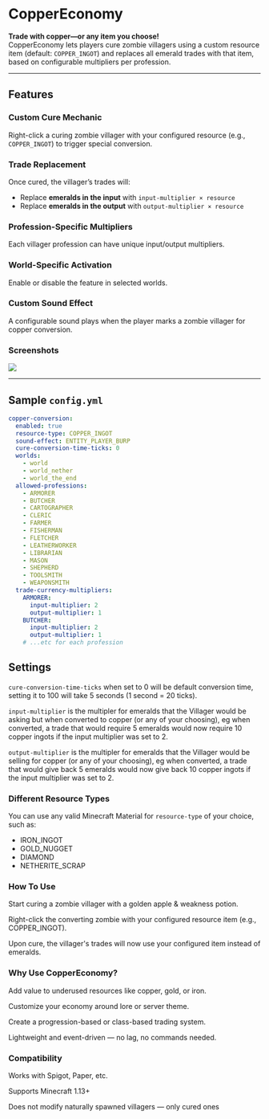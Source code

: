 # CopperEconomy

**Trade with copper—or any item you choose!**  
CopperEconomy lets players cure zombie villagers using a custom resource item (default: `COPPER_INGOT`) and replaces all emerald trades with that item, based on configurable multipliers per profession.

---

## Features

### Custom Cure Mechanic  
Right-click a curing zombie villager with your configured resource (e.g., `COPPER_INGOT`) to trigger special conversion.

### Trade Replacement  
Once cured, the villager’s trades will:
- Replace **emeralds in the input** with `input-multiplier × resource`
- Replace **emeralds in the output** with `output-multiplier × resource`

### Profession-Specific Multipliers  
Each villager profession can have unique input/output multipliers.

### World-Specific Activation  
Enable or disable the feature in selected worlds.

### Custom Sound Effect  
A configurable sound plays when the player marks a zombie villager for copper conversion.

### Screenshots

![](https://i.imgur.com/C2BUsWD.png)

---

## Sample `config.yml`

```yaml
copper-conversion:
  enabled: true
  resource-type: COPPER_INGOT
  sound-effect: ENTITY_PLAYER_BURP
  cure-conversion-time-ticks: 0
  worlds:
    - world
    - world_nether
    - world_the_end
  allowed-professions:
    - ARMORER
    - BUTCHER
    - CARTOGRAPHER
    - CLERIC
    - FARMER
    - FISHERMAN
    - FLETCHER
    - LEATHERWORKER
    - LIBRARIAN
    - MASON
    - SHEPHERD
    - TOOLSMITH
    - WEAPONSMITH
  trade-currency-multipliers:
    ARMORER:
      input-multiplier: 2
      output-multiplier: 1
    BUTCHER:
      input-multiplier: 2
      output-multiplier: 1
    # ...etc for each profession
```

## Settings

``cure-conversion-time-ticks`` when set to 0 will be default conversion time, setting it to 100 will take 5 seconds (1 second = 20 ticks).

``input-multiplier`` is the multipler for emeralds that the Villager would be asking but when converted to copper (or any of your choosing), eg when converted, a trade that would require 5 emeralds would now require 10 copper ingots if the input multiplier was set to 2.

``output-multiplier`` is the multipler for emeralds that the Villager would be selling for copper (or any of your choosing), eg when converted, a trade that would give back 5 emeralds would now give back 10 copper ingots if the input multiplier was set to 2.

### Different Resource Types

You can use any valid Minecraft Material for ``resource-type`` of your choice, such as:

- IRON_INGOT
- GOLD_NUGGET
- DIAMOND
- NETHERITE_SCRAP

###  How To Use
Start curing a zombie villager with a golden apple & weakness potion.

Right-click the converting zombie with your configured resource item (e.g., COPPER_INGOT).

Upon cure, the villager's trades will now use your configured item instead of emeralds.

###  Why Use CopperEconomy?

Add value to underused resources like copper, gold, or iron.

Customize your economy around lore or server theme.

Create a progression-based or class-based trading system.

Lightweight and event-driven — no lag, no commands needed.

### Compatibility
Works with Spigot, Paper, etc.

Supports Minecraft 1.13+

Does not modify naturally spawned villagers — only cured ones
